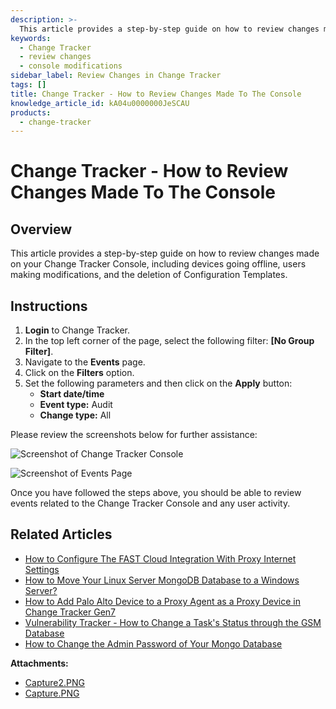 ```yaml
---
description: >-
  This article provides a step-by-step guide on how to review changes made on your Change Tracker Console, including device status, user modifications, and configuration template deletions.
keywords:
  - Change Tracker
  - review changes
  - console modifications
sidebar_label: Review Changes in Change Tracker
tags: []
title: Change Tracker - How to Review Changes Made To The Console
knowledge_article_id: kA04u0000000JeSCAU
products:
  - change-tracker
---
```


# Change Tracker - How to Review Changes Made To The Console

## Overview

This article provides a step-by-step guide on how to review changes made on your Change Tracker Console, including devices going offline, users making modifications, and the deletion of Configuration Templates.

## Instructions

1. **Login** to Change Tracker.
2. In the top left corner of the page, select the following filter: **[No Group Filter]**.
3. Navigate to the **Events** page.
4. Click on the **Filters** option.
5. Set the following parameters and then click on the **Apply** button:
   - **Start date/time**
   - **Event type:** Audit
   - **Change type:** All

Please review the screenshots below for further assistance:

![Screenshot of Change Tracker Console](image_url_1)

![Screenshot of Events Page](image_url_2)

Once you have followed the steps above, you should be able to review events related to the Change Tracker Console and any user activity.

## Related Articles

- [How to Configure The FAST Cloud Integration With Proxy Internet Settings](link_url_1)
- [How to Move Your Linux Server MongoDB Database to a Windows Server?](link_url_2)
- [How to Add Palo Alto Device to a Proxy Agent as a Proxy Device in Change Tracker Gen7](link_url_3)
- [Vulnerability Tracker - How to Change a Task's Status through the GSM Database](link_url_4)
- [How to Change the Admin Password of Your Mongo Database](link_url_5)

**Attachments:**
- [Capture2.PNG](attachment_url_1)
- [Capture.PNG](attachment_url_2)